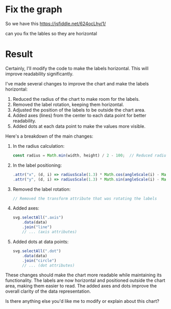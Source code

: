 # Fix the graph

So we have this
https://jsfiddle.net/624ocLhy/1/


can you fix the lables so they are horizontal


# Result



Certainly, I'll modify the code to make the labels horizontal. This will improve readability significantly.




I've made several changes to improve the chart and make the labels horizontal:

1. Reduced the radius of the chart to make room for the labels.
2. Removed the label rotation, keeping them horizontal.
3. Adjusted the position of the labels to be outside the chart area.
4. Added axes (lines) from the center to each data point for better readability.
5. Added dots at each data point to make the values more visible.

Here's a breakdown of the main changes:

1. In the radius calculation:
   ```javascript
   const radius = Math.min(width, height) / 2 - 100;  // Reduced radius to make room for labels
   ```

2. In the label positioning:
   ```javascript
   .attr("x", (d, i) => radiusScale(1.3) * Math.cos(angleScale(i) - Math.PI / 2))
   .attr("y", (d, i) => radiusScale(1.3) * Math.sin(angleScale(i) - Math.PI / 2))
   ```

3. Removed the label rotation:
   ```javascript
   // Removed the transform attribute that was rotating the labels
   ```

4. Added axes:
   ```javascript
   svg.selectAll(".axis")
       .data(data)
       .join("line")
       // ... (axis attributes)
   ```

5. Added dots at data points:
   ```javascript
   svg.selectAll(".dot")
       .data(data)
       .join("circle")
       // ... (dot attributes)
   ```

These changes should make the chart more readable while maintaining its functionality. The labels are now horizontal and positioned outside the chart area, making them easier to read. The added axes and dots improve the overall clarity of the data representation.

Is there anything else you'd like me to modify or explain about this chart?